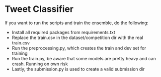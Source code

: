 # Tweet Classifier
If you want to run the scripts and train the ensemble, do the following:
* Install all required packages from requirements.txt
* Replace the train.csv in the dataset/competition dir with the real train.csv
* Run the preprocessing.py, which creates the train and dev set for training
* Run the train.py, be aware that some models are pretty heavy and can crash. Running on own risk
* Lastly, the submission.py is used to create a valid submission dir

